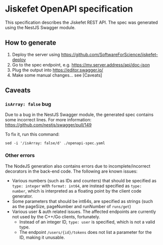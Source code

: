 # Jiskefet OpenAPI specification
This specification describes the Jiskefet REST API.
The spec was generated using the NestJS Swagger module.

## How to generate
1. Deploy the server using https://github.com/SoftwareForScience/jiskefet-deploy
2. Go to the spec endpoint, e.g. https://my.server.address/api/doc-json
3. Plug the output into https://editor.swagger.io/
4. Make some manual changes... see [Caveats]

## Caveats
### `isArray: false` bug
Due to a bug in the NestJS Swagger module, the generated spec contains some incorrect lines.
For more information: https://github.com/nestjs/swagger/pull/149

To fix it, run this command:
```
sed -i '/isArray: false/d' ./openapi-spec.yaml
```

### Other errors
The NodeJS generation also contains errors due to incomplete/incorrect decorators in the back-end code.
The following are known issues:
 - Various numbers (such as IDs and counters) that should be specified as `type: integer` with `format: int64`,
   are instead specified as `type: number`, which is interpreted as a floating point by the client code generator.
 - Some parameters that should be int64s, are specified as strings (such as the pageSize, pageNumber and runNumber of `runs/get`)
 - Various user & auth related issues. The affected endpoints are currently not used by the C++/Go clients, fortunately.
   - Instead of an integer ID, `type: user` is specified, which is not a valid type.
   - The endpoint `/users/{id}/tokens` does not list a parameter for the ID, making it unusable.